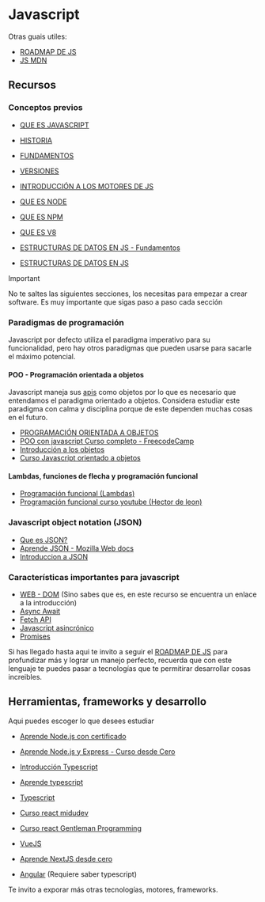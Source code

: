 # Javascript

Otras guais utiles:
- [ROADMAP DE JS](https://roadmap.sh/javascript)
- [JS MDN](https://developer.mozilla.org/en-US/docs/Web/JavaScript)

## Recursos

### Conceptos previos
- [QUE ES JAVASCRIPT](https://developer.mozilla.org/es/docs/Learn/JavaScript/First_steps/What_is_JavaScript)
- [HISTORIA](https://es.wikipedia.org/wiki/JavaScript)
- [FUNDAMENTOS](https://developer.mozilla.org/es/docs/Learn/Getting_started_with_the_web/JavaScript_basics)
- [VERSIONES](https://www.w3schools.com/js/js_versions.asp)
- [INTRODUCCIÓN A LOS MOTORES DE JS](https://blog.thedojo.mx/2020/05/17/que-es-un-engine-de-javascript.html)

- [QUE ES NODE](https://www.hostinger.co/tutoriales/que-es-node-js)
- [QUE ES NPM](https://www.freecodecamp.org/espanol/news/node-js-npm-tutorial/)
- [QUE ES V8](https://www.cloudflare.com/es-es/learning/serverless/glossary/what-is-chrome-v8/)

- [ESTRUCTURAS DE DATOS EN JS - Fundamentos](https://developer.mozilla.org/es/docs/Web/JavaScript/Data_structures)
- [ESTRUCTURAS DE DATOS EN JS](https://codingpotions.com/estructuras-datos-javascript/)

> [!IMPORTANT]  
> No te saltes las siguientes secciones, los necesitas para empezar a crear software. Es muy importante que sigas paso a paso cada sección

### Paradigmas de programación
Javascript por defecto utiliza el paradigma imperativo para su funcionalidad, pero hay otros paradigmas que pueden usarse para sacarle el máximo potencial.

#### POO - Programación orientada a objetos
Javascript maneja sus [apis](https://www.ibm.com/mx-es/topics/api) como objetos por lo que es necesario que entendamos el paradigma orientado a objetos. Considera estudiar este paradigma con calma y disciplina porque de este dependen muchas cosas en el futuro.

- [PROGRAMACIÓN ORIENTADA A OBJETOS](https://es.wikipedia.org/wiki/Programaci%C3%B3n_orientada_a_objetos)
- [POO con javascript Curso completo - FreecodeCamp](https://www.freecodecamp.org/espanol/news/programacion-orientada-a-objectos-en-javascript-explicado-con-ejemplos/)
- [Introducción a los objetos](https://developer.mozilla.org/es/docs/Learn/JavaScript/Objects)
- [Curso Javascript orientado a objetos](https://www.youtube.com/watch?v=N_t1A39IB_8&ab_channel=Fazt)

#### Lambdas, funciones de flecha y programación funcional
- [Programación funcional (Lambdas)](https://www.freecodecamp.org/espanol/news/programacion-funcional-en-javascript-explicado/)
- [Programación funcional curso youtube (Hector de leon)](https://www.youtube.com/watch?v=3eLx9syx8iI&ab_channel=hdeleon.net)

### Javascript object notation (JSON)
- [Que es JSON?](./json.md)
- [Aprende JSON - Mozilla Web docs](https://developer.mozilla.org/es/docs/Learn/JavaScript/Objects/JSON)
- [Introduccion a JSON](https://www.json.org/json-es.html)

### Características importantes para javascript

- [WEB - DOM](https://developer.mozilla.org/es/docs/Web/API/Document_Object_Model) (Sino sabes que es, en este recurso se encuentra un enlace a la introducción)
- [Async Await](https://developer.mozilla.org/es/docs/Web/JavaScript/Reference/Statements/async_function)
- [Fetch API](https://www.freecodecamp.org/espanol/news/javascript-fetch-api-para-principiantes/)
- [Javascript asincrónico](https://developer.mozilla.org/es/docs/Learn/JavaScript/Asynchronous/Introducing)
- [Promises](https://developer.mozilla.org/es/docs/Web/JavaScript/Guide/Using_promises)

Si has llegado hasta aqui te invito a seguir el [ROADMAP DE JS](https://roadmap.sh/javascript) para profundizar más y lograr un manejo perfecto, recuerda que con este lenguaje te puedes pasar a tecnologías que te permitirar desarrollar cosas increibles.

## Herramientas, frameworks y desarrollo
Aqui puedes escoger lo que desees estudiar

- [Aprende Node.js con certificado](https://aprendenode.dev/)
- [Aprende Node.js y Express - Curso desde Cero](https://www.youtube.com/watch?v=1hpc70_OoAg&ab_channel=freeCodeCampEspa%C3%B1ol)

- [Introducción Typescript](learn.microsoft.com/es-es/training/modules/typescript-get-started/)
- [Aprende typescript](https://www.freecodecamp.org/espanol/news/aprende-typescript-curso-desde-cero/)
- [Typescript](https://www.typescriptlang.org/es/docs/)

- [Curso react midudev](https://cursoreact.dev/)
- [Curso react Gentleman Programming](https://www.youtube.com/watch?v=GMnWXlJnbNo&t=21871s&ab_channel=GentlemanProgramming)

- [VueJS](https://es.vuejs.org/v2/guide/)
- [Aprende NextJS desde cero](https://www.freecodecamp.org/espanol/news/aprende-next-js-desde-cero/)
- [Angular](https://angular.dev/) (Requiere saber typescript)

Te invito a exporar más otras tecnologías, motores, frameworks.
